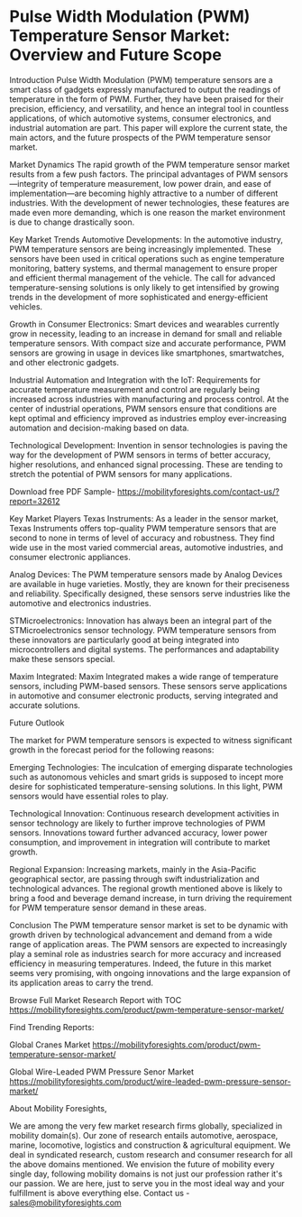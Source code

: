 # Pulse Width Modulation (PWM) Temperature Sensor Market: Overview and Future Scope

Introduction
Pulse Width Modulation (PWM) temperature sensors are a smart class of gadgets expressly manufactured to output the readings of temperature in the form of PWM. Further, they have been praised for their precision, efficiency, and versatility, and hence an integral tool in countless applications, of which automotive systems, consumer electronics, and industrial automation are part. This paper will explore the current state, the main actors, and the future prospects of the PWM temperature sensor market.

Market Dynamics
The rapid growth of the PWM temperature sensor market results from a few push factors. The principal advantages of PWM sensors—integrity of temperature measurement, low power drain, and ease of implementation—are becoming highly attractive to a number of different industries. With the development of newer technologies, these features are made even more demanding, which is one reason the market environment is due to change drastically soon.

Key Market Trends
Automotive Developments: In the automotive industry, PWM temperature sensors are being increasingly implemented. These sensors have been used in critical operations such as engine temperature monitoring, battery systems, and thermal management to ensure proper and efficient thermal management of the vehicle. The call for advanced temperature-sensing solutions is only likely to get intensified by growing trends in the development of more sophisticated and energy-efficient vehicles.

Growth in Consumer Electronics: Smart devices and wearables currently grow in necessity, leading to an increase in demand for small and reliable temperature sensors. With compact size and accurate performance, PWM sensors are growing in usage in devices like smartphones, smartwatches, and other electronic gadgets.

Industrial Automation and Integration with the IoT: Requirements for accurate temperature measurement and control are regularly being increased across industries with manufacturing and process control. At the center of industrial operations, PWM sensors ensure that conditions are kept optimal and efficiency improved as industries employ ever-increasing automation and decision-making based on data.

Technological Development: Invention in sensor technologies is paving the way for the development of PWM sensors in terms of better accuracy, higher resolutions, and enhanced signal processing. These are tending to stretch the potential of PWM sensors for many applications.


Download free PDF Sample- https://mobilityforesights.com/contact-us/?report=32612

Key Market Players
Texas Instruments: As a leader in the sensor market, Texas Instruments offers top-quality PWM temperature sensors that are second to none in terms of level of accuracy and robustness. They find wide use in the most varied commercial areas, automotive industries, and consumer electronic appliances.

Analog Devices: The PWM temperature sensors made by Analog Devices are available in huge varieties. Mostly, they are known for their preciseness and reliability. Specifically designed, these sensors serve industries like the automotive and electronics industries.

STMicroelectronics: Innovation has always been an integral part of the STMicroelectronics sensor technology. PWM temperature sensors from these innovators are particularly good at being integrated into microcontrollers and digital systems. The performances and adaptability make these sensors special.

Maxim Integrated: Maxim Integrated makes a wide range of temperature sensors, including PWM-based sensors. These sensors serve applications in automotive and consumer electronic products, serving integrated and accurate solutions.

Future Outlook

The market for PWM temperature sensors is expected to witness significant growth in the forecast period for the following reasons:

Emerging Technologies: The inculcation of emerging disparate technologies such as autonomous vehicles and smart grids is supposed to incept more desire for sophisticated temperature-sensing solutions. In this light, PWM sensors would have essential roles to play.

Technological Innovation: Continuous research development activities in sensor technology are likely to further improve technologies of PWM sensors. Innovations toward further advanced accuracy, lower power consumption, and improvement in integration will contribute to market growth.

Regional Expansion: Increasing markets, mainly in the Asia-Pacific geographical sector, are passing through swift industrialization and technological advances. The regional growth mentioned above is likely to bring a food and beverage demand increase, in turn driving the requirement for PWM temperature sensor demand in these areas.

Conclusion
The PWM temperature sensor market is set to be dynamic with growth driven by technological advancement and demand from a wide range of application areas. The PWM sensors are expected to increasingly play a seminal role as industries search for more accuracy and increased efficiency in measuring temperatures. Indeed, the future in this market seems very promising, with ongoing innovations and the large expansion of its application areas to carry the trend.













Browse Full Market Research Report with TOC https://mobilityforesights.com/product/pwm-temperature-sensor-market/



Find Trending Reports:

Global Cranes Market https://mobilityforesights.com/product/pwm-temperature-sensor-market/ 

Global Wire-Leaded PWM Pressure Senor Market https://mobilityforesights.com/product/wire-leaded-pwm-pressure-sensor-market/


About Mobility Foresights,

We are among the very few market research firms globally, specialized in mobility domain(s). Our zone of research entails automotive, aerospace, marine, locomotive, logistics and construction & agricultural equipment. We deal in syndicated research, custom research and consumer research for all the above domains mentioned.
We envision the future of mobility every single day, following mobility domains is not just our profession rather it's our passion. We are here, just to serve you in the most ideal way and your fulfillment is above everything else. Contact us -  sales@mobilityforesights.com 


